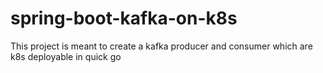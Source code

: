 # spring-boot-kafka-on-k8s
This project is meant to create a kafka producer and consumer which are k8s deployable in quick go
